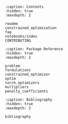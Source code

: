 ```{include} ../../README.md
```

```{toctree}
:caption: Contents
:hidden: true
:maxdepth: 2

readme
constrained_optimization
faq
notebooks/index
CONTRIBUTING
```

```{toctree}
:caption: Package Reference
:hidden: true
:maxdepth: 2

problem
formulations
constrained_optimizer
optim
torch_optimizers
multipliers
penalty_coefficients
```

```{toctree}
:caption: Bibliography
:hidden: true
:maxdepth: 2

bibliography
```
